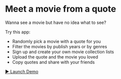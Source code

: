 # Meet a movie from a quote

Wanna see a movie but have no idea what to see?  
  
Try this app:  
- Randomly pick a movie with a quote for you  
- Filter the movies by publish years or by genres  
- Sign up and create your own movie collection lists 
- Upload the quote and the movie you loved
- Copy quotes and share with your friends

[▶️ Launch Demo](https://meet-a-movie.web.app/)
